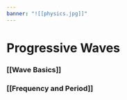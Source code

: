 ```yaml
---
banner: "![[physics.jpg]]"
---
```

# Progressive Waves

### [[Wave Basics]]

### [[Frequency and Period]]
